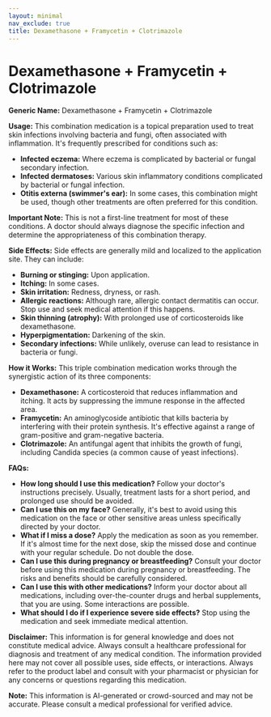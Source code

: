 ```yaml
---
layout: minimal
nav_exclude: true
title: Dexamethasone + Framycetin + Clotrimazole
---
```


# Dexamethasone + Framycetin + Clotrimazole

**Generic Name:** Dexamethasone + Framycetin + Clotrimazole

**Usage:** This combination medication is a topical preparation used to treat skin infections involving bacteria and fungi, often associated with inflammation.  It's frequently prescribed for conditions such as:

* **Infected eczema:**  Where eczema is complicated by bacterial or fungal secondary infection.
* **Infected dermatoses:**  Various skin inflammatory conditions complicated by bacterial or fungal infection.
* **Otitis externa (swimmer's ear):**  In some cases, this combination might be used, though other treatments are often preferred for this condition.

**Important Note:**  This is not a first-line treatment for most of these conditions.  A doctor should always diagnose the specific infection and determine the appropriateness of this combination therapy.


**Side Effects:**  Side effects are generally mild and localized to the application site. They can include:

* **Burning or stinging:** Upon application.
* **Itching:**  In some cases.
* **Skin irritation:** Redness, dryness, or rash.
* **Allergic reactions:**  Although rare, allergic contact dermatitis can occur. Stop use and seek medical attention if this happens.
* **Skin thinning (atrophy):** With prolonged use of corticosteroids like dexamethasone.
* **Hyperpigmentation:** Darkening of the skin.
* **Secondary infections:** While unlikely, overuse can lead to resistance in bacteria or fungi.


**How it Works:** This triple combination medication works through the synergistic action of its three components:

* **Dexamethasone:** A corticosteroid that reduces inflammation and itching.  It acts by suppressing the immune response in the affected area.
* **Framycetin:** An aminoglycoside antibiotic that kills bacteria by interfering with their protein synthesis.  It's effective against a range of gram-positive and gram-negative bacteria.
* **Clotrimazole:** An antifungal agent that inhibits the growth of fungi, including Candida species (a common cause of yeast infections).


**FAQs:**

* **How long should I use this medication?**  Follow your doctor's instructions precisely.  Usually, treatment lasts for a short period, and prolonged use should be avoided.
* **Can I use this on my face?**  Generally, it's best to avoid using this medication on the face or other sensitive areas unless specifically directed by your doctor.
* **What if I miss a dose?**  Apply the medication as soon as you remember. If it's almost time for the next dose, skip the missed dose and continue with your regular schedule.  Do not double the dose.
* **Can I use this during pregnancy or breastfeeding?**  Consult your doctor before using this medication during pregnancy or breastfeeding.  The risks and benefits should be carefully considered.
* **Can I use this with other medications?**  Inform your doctor about all medications, including over-the-counter drugs and herbal supplements, that you are using.  Some interactions are possible.
* **What should I do if I experience severe side effects?**  Stop using the medication and seek immediate medical attention.


**Disclaimer:** This information is for general knowledge and does not constitute medical advice. Always consult a healthcare professional for diagnosis and treatment of any medical condition.  The information provided here may not cover all possible uses, side effects, or interactions.  Always refer to the product label and consult with your pharmacist or physician for any concerns or questions regarding this medication.


**Note:** This information is AI-generated or crowd-sourced and may not be accurate. Please consult a medical professional for verified advice.